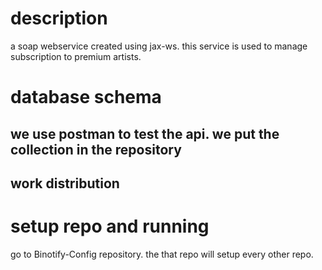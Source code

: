 # description

a soap webservice created using jax-ws. this service is used to manage subscription to premium artists.

# database schema

## we use postman to test the api. we put the collection in the repository

## work distribution

# setup repo and running

go to Binotify-Config repository. the that repo will setup every other repo.
